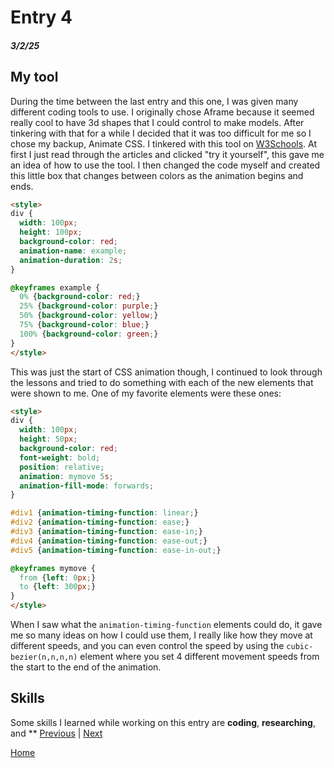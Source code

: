 # Entry 4
##### 3/2/25

## My tool
During the time between the last entry and this one, I was given many different coding tools to use. I originally chose Aframe because it seemed really cool to have 3d shapes that I could control to make models. After tinkering with that for a while I decided that it was too difficult for me so I chose my backup, Animate CSS. I tinkered with this tool on [W3Schools](https://www.w3schools.com/css/css3_animations.asp). At first I just read through the articles and clicked "try it yourself", this gave me an idea of how to use the tool. I then changed the code myself and created this little box that changes between colors as the animation begins and ends.
```HTML
<style> 
div {
  width: 100px;
  height: 100px;
  background-color: red;
  animation-name: example;
  animation-duration: 2s;
}

@keyframes example {
  0% {background-color: red;}
  25% {background-color: purple;}
  50% {background-color: yellow;}
  75% {background-color: blue;}
  100% {background-color: green;}
}
</style>
```
This was just the start of CSS animation though, I continued to look through the lessons and tried to do something with each of the new elements that were shown to me. One of my favorite elements were these ones:
```HTML
<style> 
div {
  width: 100px;
  height: 50px;
  background-color: red;
  font-weight: bold;
  position: relative;
  animation: mymove 5s;
  animation-fill-mode: forwards;
}

#div1 {animation-timing-function: linear;}
#div2 {animation-timing-function: ease;}
#div3 {animation-timing-function: ease-in;}
#div4 {animation-timing-function: ease-out;}
#div5 {animation-timing-function: ease-in-out;}

@keyframes mymove {
  from {left: 0px;}
  to {left: 300px;}
}
</style>
```
When I saw what the `animation-timing-function` elements could do, it gave me so many ideas on how I could use them, I really like how they move at different speeds, and you can even control the speed by using the `cubic-bezier(n,n,n,n)` element where you set 4 different movement speeds from the start to the end of the animation.

## Skills
Some skills I learned while working on this entry are **coding**, **researching**, and **
[Previous](entry03.md) | [Next](entry05.md)

[Home](../README.md)
